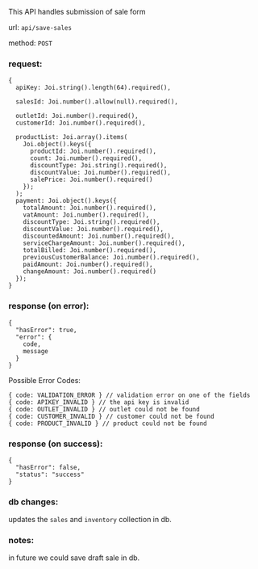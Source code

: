 This API handles submission of sale form

url: `api/save-sales`

method: `POST`

### request: 
```
{
  apiKey: Joi.string().length(64).required(),

  salesId: Joi.number().allow(null).required(),

  outletId: Joi.number().required(),
  customerId: Joi.number().required(),

  productList: Joi.array().items(
    Joi.object().keys({
      productId: Joi.number().required(),
      count: Joi.number().required(),
      discountType: Joi.string().required(),
      discountValue: Joi.number().required(),
      salePrice: Joi.number().required()
    });
  );
  payment: Joi.object().keys({
    totalAmount: Joi.number().required(),
    vatAmount: Joi.number().required(),
    discountType: Joi.string().required(),
    discountValue: Joi.number().required(),
    discountedAmount: Joi.number().required(),
    serviceChargeAmount: Joi.number().required(),
    totalBilled: Joi.number().required(),
    previousCustomerBalance: Joi.number().required(),
    paidAmount: Joi.number().required(),
    changeAmount: Joi.number().required()
  });
}
```

### response (on error):
```
{
  "hasError": true,
  "error": {
    code,
    message
  }
}
```
Possible Error Codes:
```
{ code: VALIDATION_ERROR } // validation error on one of the fields
{ code: APIKEY_INVALID } // the api key is invalid
{ code: OUTLET_INVALID } // outlet could not be found 
{ code: CUSTOMER_INVALID } // customer could not be found
{ code: PRODUCT_INVALID } // product could not be found
```

### response (on success):
```
{
  "hasError": false,
  "status": "success"
}
```

### db changes:
updates the `sales` and `inventory` collection in db.

### notes:
in future we could save draft sale in db.